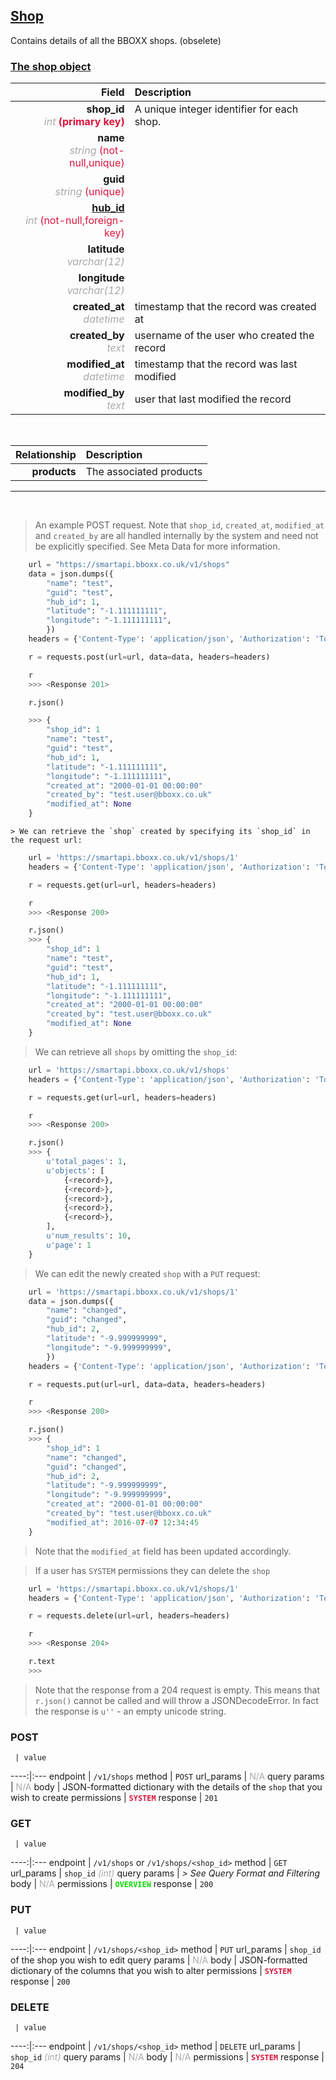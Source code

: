 ## <u>Shop</u>
Contains details of all the BBOXX shops. (obselete)


### <u>The shop object</u>

Field | Description
------:|:------------
__shop_id__ <br><font color="DarkGray">_int_</font> <font color="Crimson">__(primary key)__</font> | A unique integer identifier for each shop.
__name__ <br><font color="DarkGray">_string_</font> <font color="Crimson">(not-null,unique)</font> | 
__guid__ <br><font color="DarkGray">_string_</font> <font color="Crimson">(unique)</font> | 
__<a href="/#hub">hub_id</a>__ <br><font color="DarkGray">_int_</font> <font color="Crimson">(not-null,foreign-key)</font> | 
__latitude__ <br><font color="DarkGray">_varchar(12)_</font> <font color="Crimson"></font> | 
__longitude__ <br><font color="DarkGray">_varchar(12)_</font> <font color="Crimson"></font> | 
__created_at__  <br><font color="DarkGray">_datetime_</font> | timestamp that the record was created at
__created_by__  <br><font color="DarkGray">_text_</font>| username of the user who created the record
__modified_at__ <br><font color="DarkGray">_datetime_</font>| timestamp that the record was last modified
__modified_by__ <br><font color="DarkGray">_text_</font>| user that last modified the record

<br>

Relationship | Description
-------------:|:------------
__products__ | The associated products


<hr>
<br>

> An example POST request. Note that `shop_id`, `created_at`, `modified_at` and `created_by` are all handled internally by the system and need not be explicitly specified. See Meta Data for more information.

```python
    url = "https://smartapi.bboxx.co.uk/v1/shops"
    data = json.dumps({
		"name": "test",
		"guid": "test",
		"hub_id": 1,
		"latitude": "-1.111111111",
		"longitude": "-1.111111111",
		})
    headers = {'Content-Type': 'application/json', 'Authorization': 'Token token=A_VALID_TOKEN'}

    r = requests.post(url=url, data=data, headers=headers)

    r
    >>> <Response 201>

    r.json()

    >>> {
		"shop_id": 1
		"name": "test",
		"guid": "test",
		"hub_id": 1,
		"latitude": "-1.111111111",
		"longitude": "-1.111111111",
		"created_at": "2000-01-01 00:00:00"
		"created_by": "test.user@bboxx.co.uk"
		"modified_at": None
	}
```

    > We can retrieve the `shop` created by specifying its `shop_id` in the request url:

```python
    url = 'https://smartapi.bboxx.co.uk/v1/shops/1'
    headers = {'Content-Type': 'application/json', 'Authorization': 'Token token=A_VALID_TOKEN'}

    r = requests.get(url=url, headers=headers)

    r
    >>> <Response 200>

    r.json()
    >>> {
		"shop_id": 1
		"name": "test",
		"guid": "test",
		"hub_id": 1,
		"latitude": "-1.111111111",
		"longitude": "-1.111111111",
		"created_at": "2000-01-01 00:00:00"
		"created_by": "test.user@bboxx.co.uk"
		"modified_at": None
	}
```

> We can retrieve all `shops` by omitting the `shop_id`:

```python
    url = 'https://smartapi.bboxx.co.uk/v1/shops'
    headers = {'Content-Type': 'application/json', 'Authorization': 'Token token=A_VALID_TOKEN'}

    r = requests.get(url=url, headers=headers)

    r
    >>> <Response 200>

    r.json()
    >>> {
        u'total_pages': 1,
        u'objects': [
            {<record>},
            {<record>},
            {<record>},
            {<record>},
            {<record>},
        ],
        u'num_results': 10,
        u'page': 1
    }
```

> We can edit the newly created `shop` with a `PUT` request:

```python
    url = 'https://smartapi.bboxx.co.uk/v1/shops/1'
    data = json.dumps({
		"name": "changed",
		"guid": "changed",
		"hub_id": 2,
		"latitude": "-9.999999999",
		"longitude": "-9.999999999",
		})
    headers = {'Content-Type': 'application/json', 'Authorization': 'Token token=A_VALID_TOKEN'}

    r = requests.put(url=url, data=data, headers=headers)

    r
    >>> <Response 200>

    r.json()
    >>> {
		"shop_id": 1
		"name": "changed",
		"guid": "changed",
		"hub_id": 2,
		"latitude": "-9.999999999",
		"longitude": "-9.999999999",
		"created_at": "2000-01-01 00:00:00"
		"created_by": "test.user@bboxx.co.uk"
		"modified_at": 2016-07-07 12:34:45
	}
```
> Note that the `modified_at` field has been updated accordingly.

> If a user has `SYSTEM` permissions they can delete the `shop`

```python
    url = 'https://smartapi.bboxx.co.uk/v1/shops/1'
    headers = {'Content-Type': 'application/json', 'Authorization': 'Token token=A_VALID_TOKEN'}

    r = requests.delete(url=url, headers=headers)

    r
    >>> <Response 204>

    r.text
    >>>
```
> Note that the response from a 204 request is empty. This means that `r.json()` cannot be called and will throw a JSONDecodeError. In fact the response is `u''` - an empty unicode string.



### POST
     | value
 ----:|:---
endpoint | `/v1/shops`
method | `POST`
url_params | <font color="DarkGray">N/A</font>
query params | <font color="DarkGray">N/A</font>
body | JSON-formatted dictionary with the details of the `shop` that you wish to create
permissions | <font color="Crimson">__`SYSTEM`__</font>
response | `201`

### GET
     | value
 ----:|:---
endpoint | `/v1/shops` or `/v1/shops/<shop_id>`
method | `GET`
url_params | `shop_id` <font color="DarkGray">_(int)_</font>
query params | *> See Query Format and Filtering*
body | <font color="DarkGray">N/A</font>
permissions | <font color="Jade">__`OVERVIEW`__</font>
response | `200`

### PUT
     | value
 ----:|:---
endpoint | `/v1/shops/<shop_id>`
method | `PUT`
url_params | `shop_id` of the shop you wish to edit
query params | <font color="DarkGray">N/A</font>
body | JSON-formatted dictionary of the columns that you wish to alter
permissions | <font color="Crimson">__`SYSTEM`__</font>
response | `200`

### DELETE
     | value
 ----:|:---
endpoint | `/v1/shops/<shop_id>`
method | `DELETE`
url_params | `shop_id` <font color="DarkGray">_(int)_</font>
query params | <font color="DarkGray">N/A</font>
body | <font color="DarkGray">N/A</font>
permissions | <font color="Crimson">__`SYSTEM`__</font>
response | `204`

    
